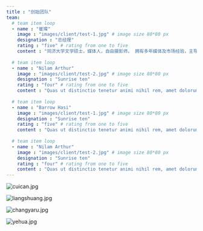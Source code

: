 ```yaml
---
title : "创始团队"
team:
  # team item loop
  - name : "崔璨"
    image : "images/client/test-1.jpg" # image size 80*80 px
    designation : "总经理"
    rating : "five" # rating from one to five
    content : "同济大学文学硕士，媒体人，自由摄影师。 拥有多年媒体及市场经验，主导策划多项国内外大型文化活动，业余为《摄影之友》《影像视觉》《影像时代》《快拍快拍》等摄影媒体撰稿，作品曾在宁波国际摄影节展出。 2019年创立素图科技，期待用技术的力量创造全新的媒体生产方式。"
      
  # team item loop
  - name : "Nilam Arthur"
    image : "images/client/test-2.jpg" # image size 80*80 px
    designation : "Sunrise ten"
    rating : "four" # rating from one to five
    content : "Quas ut distinctio tenetur animi nihil rem, amet dolorum totam. Ab repudiandae tempore qui fugiat amet ipsa id omnis ipsam."
      
  # team item loop
  - name : "Barrow Hasi"
    image : "images/client/test-1.jpg" # image size 80*80 px
    designation : "Sunrise ten"
    rating : "five" # rating from one to five
    content : "Quas ut distinctio tenetur animi nihil rem, amet dolorum totam. Ab repudiandae tempore qui fugiat amet ipsa id omnis ipsam."
      
  # team item loop
  - name : "Nilam Arthur"
    image : "images/client/test-2.jpg" # image size 80*80 px
    designation : "Sunrise ten"
    rating : "four" # rating from one to five
    content : "Quas ut distinctio tenetur animi nihil rem, amet dolorum totam. Ab repudiandae tempore qui fugiat amet ipsa id omnis ipsam."
---
```


![cuican.jpg](/.attachments/cuican-52b1da47-7f4a-4211-9524-2289150d47c6.jpg)

![liangshuang.jpg](/.attachments/liangshuang-5eaa43b7-421f-4ef2-9521-c2ab700d4fc6.jpg)

![changyaru.jpg](/.attachments/changyaru-ba9ce5a1-6b06-43fa-a12a-108c03a4bbf7.jpg)

![yehua.jpg](/.attachments/yehua-09993421-ee55-4875-96b8-b3096a369955.jpg)
